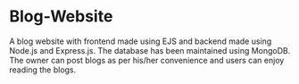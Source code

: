 # Blog-Website
A blog website with frontend made using EJS and backend made using Node.js and Express.js.
The database has been maintained using MongoDB. 
The owner can post blogs as per his/her convenience and users can enjoy reading the blogs.
